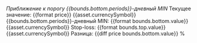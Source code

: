 *Приближение к порогу {{bounds.bottom.periods}}-дневный MIN*
Текущее значение: {{format price}} {{asset.currencySymbol}}
{{bounds.bottom.periods}}-дневный MIN: {{format bounds.bottom.value}} {{asset.currencySymbol}}
Stop-loss: {{format bounds.top.value}} {{asset.currencySymbol}}
Разница: {{diff price bounds.bottom.value}} %
